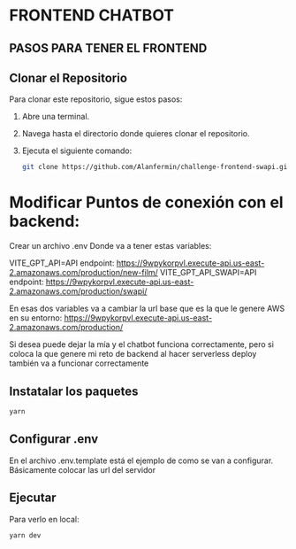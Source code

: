 # FRONTEND CHATBOT

## PASOS PARA TENER EL FRONTEND

## Clonar el Repositorio

Para clonar este repositorio, sigue estos pasos:

1. Abre una terminal.
2. Navega hasta el directorio donde quieres clonar el repositorio.
3. Ejecuta el siguiente comando:

   ```bash
   git clone https://github.com/Alanfermin/challenge-frontend-swapi.git
   ```

# Modificar Puntos de conexión con el backend:

Crear un archivo .env
Donde va a tener estas variables:


VITE_GPT_API=API endpoint: https://9wpykorpvl.execute-api.us-east-2.amazonaws.com/production/new-film/
VITE_GPT_API_SWAPI=API endpoint: https://9wpykorpvl.execute-api.us-east-2.amazonaws.com/production/swapi/


En esas dos variables va a cambiar la url base que es la que le genere AWS en su entorno: https://9wpykorpvl.execute-api.us-east-2.amazonaws.com/production/

Si desea puede dejar la mía y el chatbot funciona correctamente, pero si coloca la que genere mi reto de backend al hacer serverless deploy también va a funcionar correctamente



## Instatalar los paquetes
   ```bash
   yarn
   ```

## Configurar .env

En el archivo .env.template está el ejemplo de como se van a configurar. Básicamente colocar las url del servidor


## Ejecutar

Para verlo en local:

   ```bash
   yarn dev
   ```

